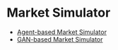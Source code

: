 # Market Simulator
- [Agent-based Market Simulator ](https://github.com/ai-gamer/fintech-literature/blob/main/rlt/MS/ABMS/README.md)
- [GAN-based Market Simulator ](https://github.com/ai-gamer/fintech-literature/blob/main/rlt/MS/GBMS/README.md)